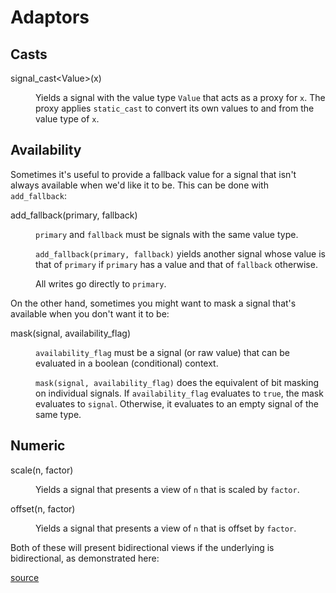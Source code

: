 Adaptors
========

<script>
    init_alia_demos(['numeric-adaptors']);
</script>

Casts
-----

<dl>

<dt>signal_cast&lt;Value&gt;(x)</dt><dd>

Yields a signal with the value type `Value` that acts as a proxy for `x`. The
proxy applies `static_cast` to convert its own values to and from the value type
of `x`.

</dd>

</dl>

Availability
------------

Sometimes it's useful to provide a fallback value for a signal that isn't always
available when we'd like it to be. This can be done with `add_fallback`:

<dl>

<dt>add_fallback(primary, fallback)</dt><dd>

`primary` and `fallback` must be signals with the same value type.

`add_fallback(primary, fallback)` yields another signal whose value is that of
`primary` if `primary` has a value and that of `fallback` otherwise.

All writes go directly to `primary`.

</dd>

On the other hand, sometimes you might want to mask a signal that's available
when you don't want it to be:

<dt>mask(signal, availability_flag)</dt><dd>

`availability_flag` must be a signal (or raw value) that can be evaluated in a
boolean (conditional) context.

`mask(signal, availability_flag)` does the equivalent of bit masking on
individual signals. If `availability_flag` evaluates to `true`, the mask
evaluates to `signal`. Otherwise, it evaluates to an empty signal of the same
type.

</dd>

</dl>

Numeric
-------

<dl>

<dt>scale(n, factor)</dt><dd>

Yields a signal that presents a view of `n` that is scaled by `factor`.

</dd>

<dt>offset(n, factor)</dt><dd>

Yields a signal that presents a view of `n` that is offset by `factor`.

</dd>

</dl>

Both of these will present bidirectional views if the underlying is
bidirectional, as demonstrated here:

[source](adaptors.cpp ':include :fragment=numeric-adaptors')

<div class="demo-panel">
<div id="numeric-adaptors"></div>
</div>
